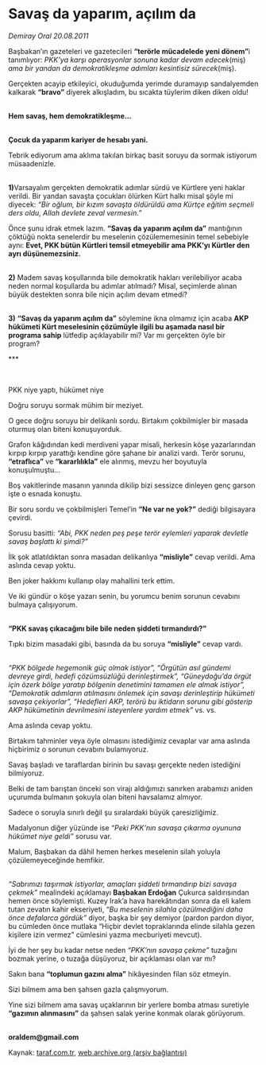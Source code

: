 # Savaş da yaparım, açılım da

*Demiray Oral 20.08.2011*

<div class="yazi"><p>Başbakan’ın gazeteleri ve gazetecileri <b>“terörle mücadelede yeni dönem”</b>i tanımlıyor: <i>PKK’ya karşı operasyonlar sonuna kadar devam edecek</i>(miş) <i>ama bir yandan da demokratikleşme adımları kesintisiz sürecek</i>(miş).</p>
<p>Gerçekten acayip etkileyici, okuduğumda yerimde duramayıp sandalyemden kalkarak <b>“bravo”</b> diyerek alkışladım, bu sıcakta tüylerim diken diken oldu!</p>
<p><b><br/>Hem savaş, hem demokratikleşme...</b></p>
<p><b><br/>Çocuk da yaparım kariyer de hesabı yani.</b></p>
<p>Tebrik ediyorum ama aklıma takılan birkaç basit soruyu da sormak istiyorum müsaadenizle.</p>
<p><b><br/>1)</b>Varsayalım gerçekten demokratik adımlar sürdü ve Kürtlere yeni haklar verildi. Bir yandan savaşta çocukları ölürken Kürt halkı misal şöyle mi diyecek: <i>“Bir oğlum, bir kızım savaşta öldürüldü ama Kürtçe eğitim seçmeli ders oldu, Allah devlete zeval vermesin.”</i> </p>
<p>Önce şunu idrak etmek lazım. <b>“Savaş da yaparım açılım da”</b> mantığının çöktüğü nokta senelerdir bu meselenin çözülememesinin temel sebebiyle aynı: <b>Evet, PKK bütün Kürtleri temsil etmeyebilir ama PKK’yı Kürtler den ayrı düşünemezsiniz.</b></p>
<p><b><br/>2)</b> Madem savaş koşullarında bile demokratik hakları verilebiliyor acaba neden normal koşullarda bu adımlar atılmadı? Misal, seçimlerde alınan büyük destekten sonra bile niçin açılım devam etmedi?</p>
<p><b><br/>3)</b> <b>“Savaş da yaparım açılım da”</b> söylemine ikna olmamız için acaba <b>AKP hükümeti Kürt meselesinin çözümüyle ilgili bu aşamada nasıl bir programa sahip</b> lütfedip açıklayabilir mi? Var mı gerçekten öyle bir program?</p>
<p>***</p>
<p><b> </b></p>
<p>PKK niye yaptı, hükümet niye</p>
<p>Doğru soruyu sormak mühim bir meziyet.</p>
<p>O gece doğru soruyu bir delikanlı sordu. Birtakım çokbilmişler bir masada oturmuş olan biteni konuşuyorduk.</p>
<p>Grafon kâğıdından kedi merdiveni yapar misali, herkesin köşe yazarlarından kırpıp kırpıp yarattığı kendine göre şahane bir analizi vardı. Terör sorunu, <b>“etraflıca”</b> ve <b>“kararlılıkla”</b> ele alınmış, mevzu her boyutuyla konuşulmuştu...</p>
<p>Boş vakitlerinde masanın yanında dikilip bizi sessizce dinleyen genç garson işte o esnada konuştu.</p>
<p>Bir soru sordu ve çokbilmişleri Temel’in <b>“Ne var ne yok?”</b> dediği bilgisayara çevirdi.</p>
<p>Sorusu basitti: <i>“Abi, PKK neden peş peşe terör eylemleri yaparak devletle savaş başlattı ki şimdi?”</i></p>
<p>İlk şok atlatıldıktan sonra masadan delikanlıya <b>“misliyle”</b> cevap verildi. Ama aslında cevap yoktu.</p>
<p>Ben joker hakkımı kullanıp olay mahallini terk ettim.</p>
<p>Ve iki gündür o köşe yazarı senin, bu yorumcu benim sorunun cevabını bulmaya çalışıyorum.</p>
<p><b><br/>“PKK savaş çıkacağını bile bile neden şiddeti tırmandırdı?”</b> </p>
<p>Tıpkı bizim masadaki gibi, basında da bu soruya <b>“misliyle”</b> cevap vardı.</p>
<p><i><br/>“PKK bölgede hegemonik güç olmak istiyor”, “Örgütün asıl gündemi devreye girdi, hedefi çözümsüzlüğü derinleştirmek”, “Güneydoğu’da örgüt için özerk bölge yaratıp bölgenin denetimini tamamen ele almak istiyor”, “Demokratik adımların atılmasını önlemek için savaşı derinleştirip hükümeti savaşa çekiyorlar”, “Hedefleri AKP, terörü bu iktidarın sorunu gibi gösterip AKP hükümetinin devrilmesini isteyenlere yardım etmek”</i> vs. vs.</p>
<p>Ama aslında cevap yoktu.</p>
<p>Birtakım tahminler veya öyle olmasını istediğimiz cevaplar var ama aslında hiçbirimiz o sorunun cevabını bulamıyoruz.</p>
<p>Savaş başladı ve taraflardan birinin bu savaşı gerçekte neden istediğini bilmiyoruz.</p>
<p>Belki de tam barıştan önceki son virajı aldığımızı sanırken arabamızı aniden uçurumda bulmanın şokuyla olan biteni havsalamız almıyor.</p>
<p>Sadece o soruyla sınırlı değil şu sıralardaki büyük çaresizliğimiz.</p>
<p>Madalyonun diğer yüzünde ise <i>“Peki PKK’nın savaşa çıkarma oyununa hükümet niye geldi”</i> sorusu var.</p>
<p>Malum, Başbakan da dâhil hemen herkes meselenin silah yoluyla çözülemeyeceğinde hemfikir.</p>
<p><i><br/>“Sabrımızı taşırmak istiyorlar, amaçları şiddeti tırmandırıp bizi savaşa çekmek”</i> mealindeki açıklamayı <b>Başbakan Erdoğan</b> Çukurca saldırısından hemen önce söylemişti. Kuzey Irak’a hava harekâtından sonra da eli kalem tutan zevatın kahir ekseriyeti, “<i>Bu meselenin silahla çözülmediğini daha önce defalarca gördük”</i> diyor, başka bir şey demiyor (pardon pardon diyor, bu cümleden önce mutlaka “Hiçbir devlet topraklarında elinde silahla gezen kişilere izin vermez” cümlesini yazma mecburiyeti mevcut).</p>
<p>İyi de her şey bu kadar netse neden <i>“PKK’nın savaşa çekme”</i> tuzağını bozmak yerine, o tuzağa düşüyoruz, bir açıklaması olan var mı?</p>
<p>Sakın bana <b>“toplumun gazını alma”</b> hikâyesinden filan söz etmeyin.</p>
<p>Sizi bilmem ama ben şahsen gazla çalışmıyorum.</p>
<p>Yine sizi bilmem ama savaş uçaklarının bir yerlere bomba atması suretiyle <b>“gazımın alınmasını”</b> da şahsen salak yerine konmak olarak görüyorum.</p>
<p><b><br/>oraldem@gmail.com</b></p>
</div>

Kaynak: [taraf.com.tr](http://www.taraf.com.tr/demiray-oral/makale-savas-da-yaparim-acilim-da.htm), [web.archive.org (arşiv bağlantısı)](http://web.archive.org/web/20130831190855/http://www.taraf.com.tr/demiray-oral/makale-savas-da-yaparim-acilim-da.htm)

